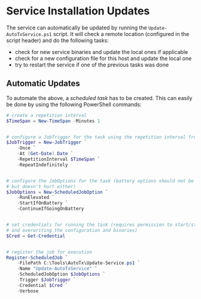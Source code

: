 Service Installation Updates
============================

The service can automatically be updated by running the `Update-AutoTxService.ps1`
script. It will check a remote location (configured in the script header) and do
the following tasks:

- check for new service binaries and update the local ones if applicable
- check for a new configuration file for this host and update the local one
- try to restart the service if one of the previous tasks was done

Automatic Updates
-----------------

To automate the above, a *scheduled task* has to be created. This can easily be
done by using the following PowerShell commands:

```powershell
# create a repetition interval
$TimeSpan = New-TimeSpan -Minutes 1


# configure a JobTrigger for the task using the repetition interval from above, repeating forever
$JobTrigger = New-JobTrigger `
    -Once `
    -At (Get-Date).Date `
    -RepetitionInterval $TimeSpan `
    -RepeatIndefinitely


# configure the JobOptions for the task (battery options should not be required on a fixed system,
# but doesn't hurt either)
$JobOptions = New-ScheduledJobOption `
    -RunElevated `
    -StartIfOnBattery `
    -ContinueIfGoingOnBattery


# set credentials for running the task (requires permission to start/stop the service
# and overwriting the configuration and binaries)
$Cred = Get-Credential


# register the job for execution
Register-ScheduledJob `
    -FilePath C:\Tools\AutoTx\Update-Service.ps1 `
    -Name "Update-AutoTxService" `
    -ScheduledJobOption $JobOptions `
    -Trigger $JobTrigger `
    -Credential $Cred `
    -Verbose
```